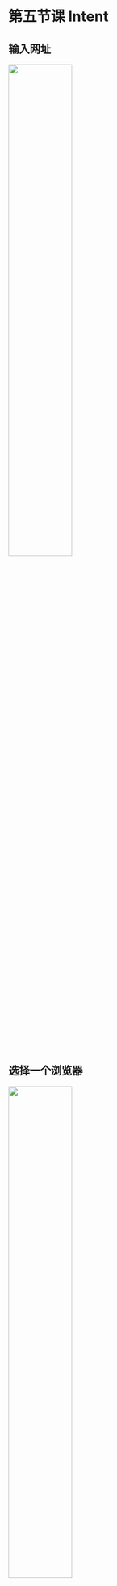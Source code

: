 # 第五节课 Intent
## 输入网址
<img src="https://raw.githubusercontent.com/huadream/class5/master/images/1.png" width = 50%/>

## 选择一个浏览器
<img src="https://raw.githubusercontent.com/huadream/class5/master/images/2.png" width = 50%/>

## 自己写的浏览器
<img src="https://raw.githubusercontent.com/huadream/class5/master/images/3.png" width = 50%/>


